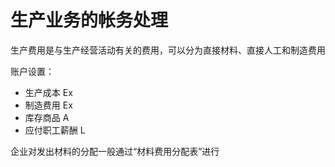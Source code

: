 # 生产业务的帐务处理

生产费用是与生产经营活动有关的费用，可以分为直接材料、直接人工和制造费用

账户设置：

* 生产成本 Ex
* 制造费用 Ex
* 库存商品 A
* 应付职工薪酬 L

企业对发出材料的分配一般通过“材料费用分配表”进行